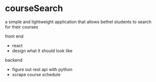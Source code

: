 # courseSearch
a simple and lightweight application that allows bethel students to search for their courses



front end

- react
- design what it should look like

backend
- figure out rest api with python
- scrape course schedule
